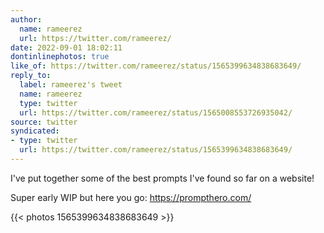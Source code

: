 ```yaml
---
author:
  name: rameerez
  url: https://twitter.com/rameerez/
date: 2022-09-01 18:02:11
dontinlinephotos: true
like_of: https://twitter.com/rameerez/status/1565399634838683649/
reply_to:
  label: rameerez's tweet
  name: rameerez
  type: twitter
  url: https://twitter.com/rameerez/status/1565008553726935042/
source: twitter
syndicated:
- type: twitter
  url: https://twitter.com/rameerez/status/1565399634838683649/
---
```


I've put together some of the best prompts I've found so far on a website!



Super early WIP but here you go: https://prompthero.com/ 

{{< photos 1565399634838683649 >}}